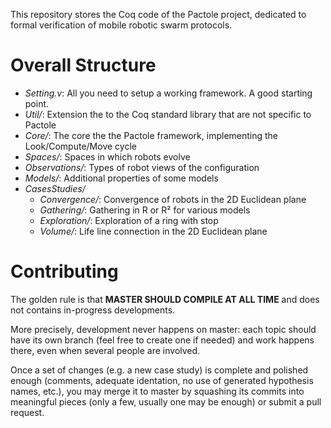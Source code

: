 This repository stores the Coq code of the Pactole project,
dedicated to formal verification of mobile robotic swarm protocols.

# Overall Structure

- *Setting.v*: All you need to setup a working framework. A good starting point.
- *Util/*: Extension the to the Coq standard library that are not specific to Pactole
- *Core/*: The core the the Pactole framework, implementing the Look/Compute/Move cycle
- *Spaces/*: Spaces in which robots evolve
- *Observations/*: Types of robot views of the configuration
- *Models/*: Additional properties of some models
- *CasesStudies/*
  - *Convergence/*: Convergence of robots in the 2D Euclidean plane
  - *Gathering/*: Gathering in R or R² for various models
  - *Exploration/*: Exploration of a ring with stop
  - *Volume/*: Life line connection in the 2D Euclidean plane

# Contributing

The golden rule is that **MASTER SHOULD COMPILE AT ALL TIME** and does not
contains in-progress developments.

More precisely, development never happens on master: each topic should have
its own branch (feel free to create one if needed) and work happens there,
even when several people are involved.

Once a set of changes (e.g. a new case study) is complete and polished enough
(comments, adequate identation, no use of generated hypothesis names, etc.),
you may merge it to master by squashing its commits into meaningful pieces
(only a few, usually one may be enough) or submit a pull request.

